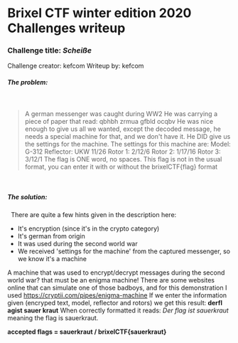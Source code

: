 # Brixel CTF winter edition 2020 Challenges writeup
### Challenge title: *Scheiße*
Challenge creator: kefcom
Writeup by: kefcom

##### The problem:
&nbsp;
>A german messenger was caught during WW2
He was carrying a piece of paper that read: qbhbh zrmua gfbld ocqbv
He was nice enough to give us all we wanted, except the decoded message, he needs a special machine for that, and we don't have it.
He DID give us the settings for the machine.
The settings for this machine are:
Model: G-312
Reflector: UKW 11/26
Rotor 1: 2/12/6
Rotor 2: 1/17/16
Rotor 3: 3/12/1
The flag is ONE word, no spaces.
This flag is not in the usual format, you can enter it with or without the brixelCTF{flag} format

&nbsp;
##### The solution:
&nbsp;
There are quite a few hints given in the description here:
* It's encryption (since it's in the crypto category)
* It's german from origin
* It was used during the second world war
* We received 'settings for the machine' from the captured messenger, so we know it's a machine

A machine that was used to encrypt/decrypt messages during the second world war? that must be an enigma machine!
There are some websites online that can simulate one of those badboys, and for this demonstration I used https://cryptii.com/pipes/enigma-machine
If we enter the information given (encryped text, model, reflector and rotors) we get this result: **derfl agist sauer kraut** 
When correctly formatted it reads: *Der flag ist sauerkraut* meaning the flag is sauerkraut.

**accepted flags = sauerkraut / brixelCTF{sauerkraut}**